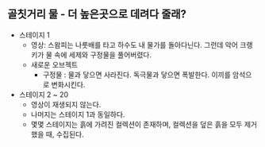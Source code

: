 ## 골칫거리 물 - 더 높은곳으로 데려다 줄래?
* 스테이지 1
  * 영상: 스왐피는 나룻배를 타고 하수도 내 물가를 돌아다닌다. 그런데 악어 크랭키가 물 속에 세제와 구정물을 풀어버렸다.
  * 새로운 오브젝트
    * 구정물 : 물과 닿으면 사라진다. 독극물과 닿으면 폭발한다. 이끼를 암석으로 변화시킨다.
* 스테이지 2 ~ 20
  * 영상이 재생되지 않는다.
  * 나머지는 스테이지 1과 동일하다.
  * 몇몇 스테이지는 흙에 가려진 컬렉션이 존재하며, 컬렉션을 덮은 흙을 모두 제거했을 때, 수집된다.

